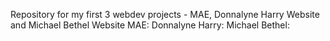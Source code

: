 Repository for my first 3 webdev projects - MAE, Donnalyne Harry Website and Michael Bethel Website
MAE:
Donnalyne Harry:
Michael Bethel:
